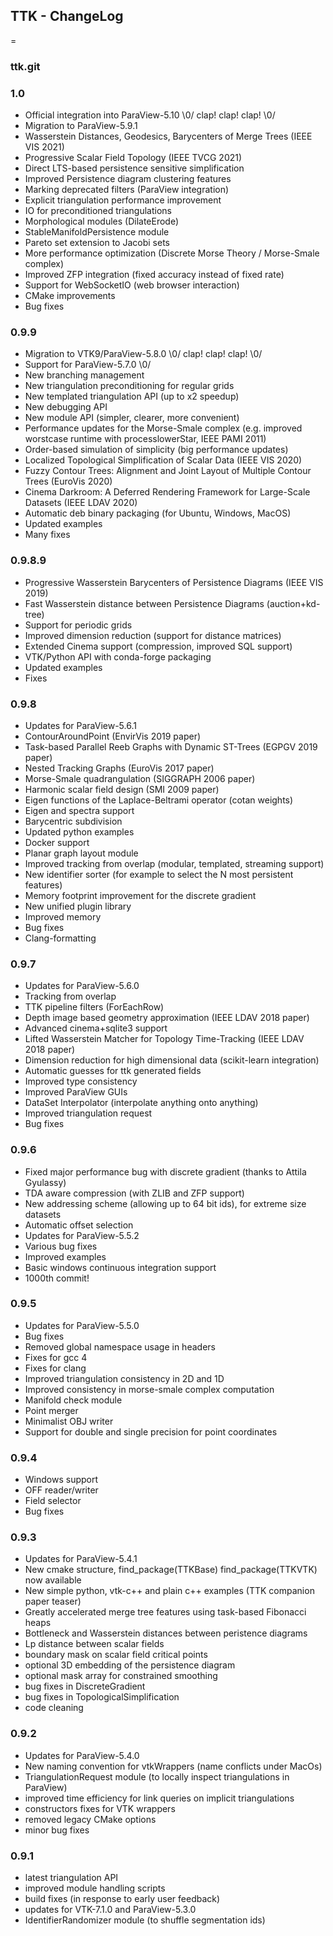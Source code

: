 ## TTK - ChangeLog
=
### ttk.git

### 1.0
- Official integration into ParaView-5.10 \0/ clap! clap! clap! \0/
- Migration to ParaView-5.9.1
- Wasserstein Distances, Geodesics, Barycenters of Merge Trees (IEEE VIS 2021)
- Progressive Scalar Field Topology (IEEE TVCG 2021)
- Direct LTS-based persistence sensitive simplification
- Improved Persistence diagram clustering features
- Marking deprecated filters (ParaView integration)
- Explicit triangulation performance improvement 
- IO for preconditioned triangulations
- Morphological modules (DilateErode)
- StableManifoldPersistence module 
- Pareto set extension to Jacobi sets
- More performance optimization (Discrete Morse Theory / Morse-Smale complex)
- Improved ZFP integration (fixed accuracy instead of fixed rate)
- Support for WebSocketIO (web browser interaction)
- CMake improvements
- Bug fixes

### 0.9.9
- Migration to VTK9/ParaView-5.8.0 \0/ clap! clap! clap! \0/
- Support for ParaView-5.7.0 \0/
- New branching management
- New triangulation preconditioning for regular grids
- New templated triangulation API (up to x2 speedup)
- New debugging API
- New module API (simpler, clearer, more convenient)
- Performance updates for the Morse-Smale complex (e.g. improved worstcase runtime with processlowerStar, IEEE PAMI 2011)
- Order-based simulation of simplicity (big performance updates)
- Localized Topological Simplification of Scalar Data (IEEE VIS 2020)
- Fuzzy Contour Trees: Alignment and Joint Layout of Multiple Contour Trees (EuroVis 2020)
- Cinema Darkroom: A Deferred Rendering Framework for Large-Scale Datasets (IEEE LDAV 2020)
- Automatic deb binary packaging (for Ubuntu, Windows, MacOS)
- Updated examples
- Many fixes

### 0.9.8.9
- Progressive Wasserstein Barycenters of Persistence Diagrams (IEEE VIS 2019)
- Fast Wasserstein distance between Persistence Diagrams (auction+kd-tree)
- Support for periodic grids
- Improved dimension reduction (support for distance matrices)
- Extended Cinema support (compression, improved SQL support)
- VTK/Python API with conda-forge packaging
- Updated examples
- Fixes

### 0.9.8
- Updates for ParaView-5.6.1
- ContourAroundPoint (EnvirVis 2019 paper)
- Task-based Parallel Reeb Graphs with Dynamic ST-Trees (EGPGV 2019 paper)
- Nested Tracking Graphs (EuroVis 2017 paper)
- Morse-Smale quadrangulation (SIGGRAPH 2006 paper)
- Harmonic scalar field design (SMI 2009 paper)
- Eigen functions of the Laplace-Beltrami operator (cotan weights)
- Eigen and spectra support
- Barycentric subdivision
- Updated python examples
- Docker support
- Planar graph layout module
- Improved tracking from overlap (modular, templated, streaming support)
- New identifier sorter (for example to select the N most persistent features)
- Memory footprint improvement for the discrete gradient
- New unified plugin library
- Improved memory
- Bug fixes
- Clang-formatting

### 0.9.7
- Updates for ParaView-5.6.0
- Tracking from overlap
- TTK pipeline filters (ForEachRow)
- Depth image based geometry approximation (IEEE LDAV 2018 paper)
- Advanced cinema+sqlite3 support
- Lifted Wasserstein Matcher for Topology Time-Tracking (IEEE LDAV 2018 paper)
- Dimension reduction for high dimensional data (scikit-learn integration)
- Automatic guesses for ttk generated fields
- Improved type consistency
- Improved ParaView GUIs
- DataSet Interpolator (interpolate anything onto anything)
- Improved triangulation request
- Bug fixes

### 0.9.6
- Fixed major performance bug with discrete gradient (thanks to Attila Gyulassy)
- TDA aware compression (with ZLIB and ZFP support)
- New addressing scheme (allowing up to 64 bit ids), for extreme size datasets
- Automatic offset selection
- Updates for ParaView-5.5.2
- Various bug fixes
- Improved examples
- Basic windows continuous integration support
- 1000th commit!

### 0.9.5
- Updates for ParaView-5.5.0
- Bug fixes
- Removed global namespace usage in headers
- Fixes for gcc 4
- Fixes for clang
- Improved triangulation consistency in 2D and 1D
- Improved consistency in morse-smale complex computation
- Manifold check module
- Point merger
- Minimalist OBJ writer
- Support for double and single precision for point coordinates

### 0.9.4
- Windows support
- OFF reader/writer
- Field selector
- Bug fixes

### 0.9.3
- Updates for ParaView-5.4.1
- New cmake structure, find_package(TTKBase) find_package(TTKVTK) now available
- New simple python, vtk-c++ and plain c++ examples (TTK companion paper teaser)
- Greatly accelerated merge tree features using task-based Fibonacci heaps
- Bottleneck and Wasserstein distances between peristence diagrams
- Lp distance between scalar fields
- boundary mask on scalar field critical points
- optional 3D embedding of the persistence diagram
- optional mask array for constrained smoothing
- bug fixes in DiscreteGradient
- bug fixes in TopologicalSimplification
- code cleaning

### 0.9.2
- Updates for ParaView-5.4.0
- New naming convention for vtkWrappers (name conflicts under MacOs)
- TriangulationRequest module (to locally inspect triangulations in ParaView)
- improved time efficiency for link queries on implicit triangulations
- constructors fixes for VTK wrappers
- removed legacy CMake options
- minor bug fixes

### 0.9.1
- latest triangulation API
- improved module handling scripts
- build fixes (in response to early user feedback)
- updates for VTK-7.1.0 and ParaView-5.3.0
- IdentifierRandomizer module (to shuffle segmentation ids)
